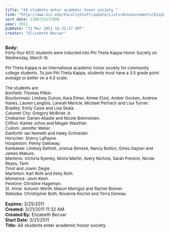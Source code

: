 ```yaml
---
title: "44 students enter academic honor society "
link: "http://www.kcc.edu/FacultyStaff/update/Lists/Announcements/DispForm.aspx?ID=174"
sort_date: 1300725137000
year: 2011
pubDate: "21 Mar 2011 16:32:17 GMT"
creator: "Elizabeth Becvar"
---
```


<div><b>Body:</b> <div class=ExternalClass56041F5CFC724D3D8A525F942E98BD26><div><font size=2>Forty-four KCC students were inducted into Phi Theta Kappa Honor Society on Wednesday, March 16.</font></div><font size=2>
<div><br>Phi Theta Kappa is an international academic honor society for community college students. To join Phi Theta Kappa, students must have a 3.5 grade point average or better on a 4.0 scale.</div>
<div><br>The students are:<br>Bonfield: Thomas Pitkin. <br> Bourbonnais: Lindsey Duhon, Kara Elmer, Aimee Etzel, Amber Gocken, Andrew Hanks, Lauren Langlois, Laneah Mericle, Michael Perhach and Lisa Turner.<br>Bradley: Emily Caise and Lisa Skala.<br>Calumet City: Gregory McBride Jr.<br>Chebanse: Darien Abadie and Nicole Brenneisen.<br>Clifton: Karlee Johns and Megan Wauthier.<br>Cullom: Jennifer Weller.<br>Danforth: Ian Nemeth and Haley Schneider.<br>Herscher: Sherry LaPayne.<br>Hoopeston: Penny Galloway.<br>Kankakee: Lindsey Battrell, Joshua Beneze, Nancy Button, Gines Gaytan and James Makuro.<br>Manteno: Victoria Byerley, Moira Martin, Avery Nichols, Sarah Preston, Nicole Reyes, Tami <br>Trost and Joann Ziegle.<br>Martinton: Karl Roth and Kelly Roth.<br>Momence: Javin Keen.<br>Peotone: Christine Hageman.<br>St. Anne: Autumn Worth, Mason Menigoz and Rachel Blomer.<br>Watseka: Christopher Both, Roxanne Kochel and Terra Deneau.  <br> </font></div></div></div>
<div><b>Expires:</b> 3/25/2011</div>
<div><b>Created:</b> 3/21/2011 11:32 AM</div>
<div><b>Created By:</b> Elizabeth Becvar</div>
<div><b>Start Date:</b> 3/21/2011</div>
<div><b>Title:</b> 44 students enter academic honor society </div>
